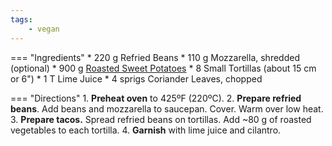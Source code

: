 ```yaml
---
tags:
    - vegan
---
```

=== "Ingredients"
    * 220 g Refried Beans
    * 110 g Mozzarella, shredded (optional)
    * 900 g [Roasted Sweet Potatoes](../vegetables/oven-roasted-vegetables/oven-roasted-sweet-potatoes.md)
    * 8 Small Tortillas (about 15 cm or 6")
    * 1 T Lime Juice
    * 4 sprigs Coriander Leaves, chopped

=== "Directions"
    1. **Preheat oven** to 425ºF (220ºC).
    2. **Prepare refried beans**. Add beans and mozzarella to saucepan. Cover. Warm over low heat.
    3. **Prepare tacos.** Spread refried beans on tortillas. Add ~80 g of roasted vegetables to each tortilla.
    4. **Garnish** with lime juice and cilantro.

[^1]:
    [El Arboria Taqueria.](https://goo.gl/maps/5rY1W9N4L1KLBRGN8) Brighton, MI.
[^2]:
    Perelman, Deb. ["Sweet Potato Tacos."](https://smittenkitchen.com/2018/03/sweet-potato-tacos/) *Smitten Kitchen.* March 2018.
